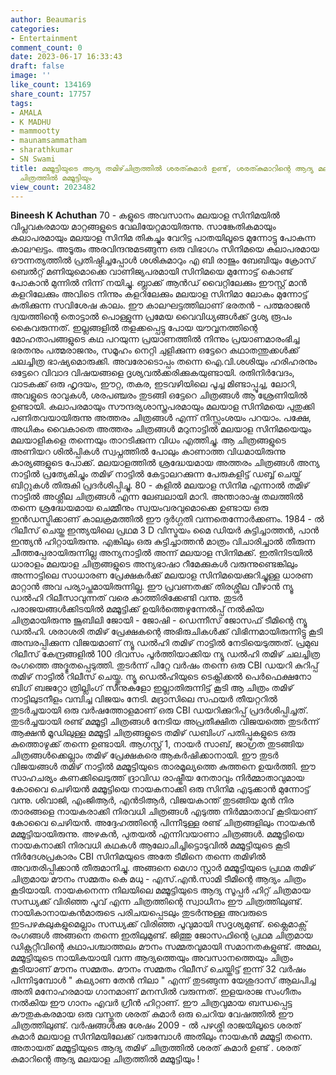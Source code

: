 ```yaml
---
author: Beaumaris
categories:
- Entertainment
comment_count: 0
date: 2023-06-17 16:33:43
draft: false
image: ''
like_count: 134169
share_count: 17757
tags:
- AMALA
- K MADHU
- mammootty
- maunamsammatham
- sharathkumar
- SN Swami
title: മമ്മൂട്ടിയുടെ ആദ്യ തമിഴ്‌ചിത്രത്തിൽ ശരത്കുമാർ ഉണ്ട്, ശരത്കുമാറിന്റെ ആദ്യ മലയാള
  ചിത്രത്തിൽ മമ്മൂട്ടിയും
view_count: 2023482
---
```


**Bineesh K Achuthan** 70 - കളുടെ അവസാനം മലയാള സിനിമയിൽ വിപ്ലവകരമായ മാറ്റങ്ങളുടെ വേലിയേറ്റമായിരുന്നു. സാങ്കേതികമായും കലാപരമായും മലയാള സിനിമ തികച്ചും വേറിട്ട പാതയിലൂടെ മുന്നോട്ടു പോകുന്ന കാലഘട്ടം. അടൂരും അരവിന്ദനുമടങ്ങുന്ന ഒരു വിഭാഗം സിനിമയെ കലാപരമായ ഔന്നത്യത്തിൽ പ്രതിഷ്ഠിച്ചപ്പോൾ ശശികുമാറും എ ബി രാജും ബേബിയും ക്രോസ് ബെൽറ്റ് മണിയുമൊക്കെ വാണിജ്യപരമായി സിനിമയെ മുന്നോട്ട് കൊണ്ട് പോകാൻ മുന്നിൽ നിന്ന് നയിച്ചു. ബ്ലാക്ക് ആൻഡ് വൈറ്റിലേക്കും ഈസ്റ്റ് മാൻ കളറിലേക്കും അവിടെ നിന്നും കളറിലേക്കും മലയാള സിനിമാ ലോകം മുന്നോട്ട് കുതിക്കുന്ന സവിശേഷ കാലം. ഈ കാലഘട്ടത്തിലാണ് ഭരതൻ - പത്മരാജൻ ദ്വയത്തിന്റെ തൊട്ടാൽ പൊള്ളുന്ന പ്രമേയ വൈവിധ്യങ്ങൾക്ക് ദൃശ്യ രൂപം കൈവരുന്നത്. ഇല്ലങ്ങളിൽ തളക്കപ്പെട്ടു പോയ യൗവ്വനത്തിന്റെ മോഹതാപങ്ങളുടെ കഥ പറയുന്ന പ്രയാണത്തിൽ നിന്നും പ്രയാണമാരംഭിച്ച ഭരതനും പത്മരാജനും, സമൂഹം നെറ്റി ചുളിക്കുന്ന ഒട്ടേറെ കഥാതന്തുക്കൾക്ക് ചലച്ചിത്ര ഭാഷ്യമൊരുക്കി. അവരോടൊപ്പം തന്നെ ഐ.വി.ശശിയും ഹരിഹരനും ഒട്ടേറെ വിവാദ വിഷയങ്ങളെ ദൃശ്യവൽക്കരിക്കുകയുണ്ടായി. രതിനിർവേദം, വാടകക്ക് ഒരു ഹൃദയം, ഈറ്റ, തകര, ഇടവഴിയിലെ പൂച്ച മിണ്ടാപ്പൂച്ച, ലോറി, അവളുടെ രാവുകൾ, ശരപഞ്ചരം തുടങ്ങി ഒട്ടേറെ ചിത്രങ്ങൾ ആ ശ്രേണിയിൽ ഉണ്ടായി. കലാപരമായും സൗന്ദര്യശാസ്ത്രപരമായും മലയാള സിനിമയെ പുതുക്കി പണിതവയായിരുന്നു അത്തരം ചിത്രങ്ങൾ എന്ന് നിസ്സംശയം പറയാം. പക്ഷേ, അധികം വൈകാതെ അത്തരം ചിത്രങ്ങൾ മറുനാട്ടിൽ മലയാള സിനിമയെയും മലയാളികളെ തന്നെയും താറടിക്കുന്ന വിധം എത്തിച്ചു. ആ ചിത്രങ്ങളുടെ അണിയറ ശിൽപ്പികൾ സ്വപ്നത്തിൽ പോലും കാണാത്ത വിധമായിരുന്നു കാര്യങ്ങളുടെ പോക്ക്. മലയാളത്തിൽ ശ്രദ്ധേയമായ അത്തരം ചിത്രങ്ങൾ അന്യ നാട്ടിൽ പ്രത്യേകിച്ചും തമിഴ് നാട്ടിൽ കേട്ടാലറക്കുന്ന പേരുകളിട്ട് ഡബ്ബ് ചെയ്ത് ബിറ്റുകൾ തിരുകി പ്രദർശിപ്പിച്ചു. 80 - കളിൽ മലയാള സിനിമ എന്നാൽ തമിഴ് നാട്ടിൽ അശ്ലീല ചിത്രങ്ങൾ എന്ന ലേബലായി മാറി. അന്താരാഷ്ട്ര തലത്തിൽ തന്നെ ശ്രദ്ധേയമായ ചെമ്മീനും സ്വയംവരവുമൊക്കെ ഉണ്ടായ ഒരു ഇൻഡസ്ട്രിക്കാണ് കാലക്രമത്തിൽ ഈ ദുർഗ്ഗതി വന്നതെന്നോർക്കണം. 1984 - ൽ റിലീസ് ചെയ്ത ഇന്ത്യയിലെ പ്രഥമ 3 D വിസ്മയം മൈ ഡിയർ കുട്ടിച്ചാത്തൻ, പാൻ ഇന്ത്യൻ ഹിറ്റായിരുന്നു. എങ്കിലും ഒരു കുട്ടിച്ചാത്തൻ മാത്രം വിചാരിച്ചാൽ തീരുന്ന ചീത്തപ്പേരായിരുന്നില്ല അന്യനാട്ടിൽ അന്ന് മലയാള സിനിമക്ക്. ഇതിനിടയിൽ ധാരാളം മലയാള ചിത്രങ്ങളുടെ അന്യഭാഷാ റീമേക്കുകൾ വരുന്നുണ്ടെങ്കിലും അന്നാട്ടിലെ സാധാരണ പ്രേക്ഷകർക്ക് മലയാള സിനിമയെക്കുറിച്ചുള്ള ധാരണ മാറ്റാൻ അവ പര്യാപ്തമായിരുന്നില്ല. ഈ പ്രവണതക്ക് തിരശ്ശീല വീഴാൻ ന്യൂ ഡൽഹി റിലീസാവുന്നത് വരെ കാത്തിരിക്കേണ്ടി വന്നു. തുടർ പരാജയങ്ങൾക്കിടയിൽ മമ്മൂട്ടിക്ക് ഉയിർത്തെഴുന്നേൽപ്പ് നൽകിയ ചിത്രമായിരുന്നു ജൂബിലി ജോയി - ജോഷി - ഡെന്നീസ് ജോസഫ് ടീമിന്റെ ന്യൂ ഡൽഹി. ശരാശരി തമിഴ് പ്രേക്ഷകന്റെ അഭിരുചികൾക്ക് വിഭിന്നമായിരുന്നിട്ടു കൂടി അമ്പരപ്പിക്കുന്ന വിജയമാണ് ന്യൂ ഡൽഹി തമിഴ് നാട്ടിൽ നേടിയെടുത്തത്. പ്രമുഖ റിലീസ് കേന്ദ്രങ്ങളിൽ 100 ദിവസം പൂർത്തിയാക്കിയ ന്യൂ ഡൽഹി തമിഴ് ചലച്ചിത്ര രംഗത്തെ അദ്ഭുതപ്പെടുത്തി. തുടർന്ന് പിറ്റേ വർഷം തന്നെ ഒരു CBI ഡയറി കുറിപ്പ് തമിഴ് നാട്ടിൽ റിലീസ് ചെയ്തു. ന്യൂ ഡെൽഹിയുടെ ടെക്നിക്കൽ പെർഫെക്ഷനോ ബിഗ് ബജറ്റോ ത്രില്ലിംഗ് സീനുകളോ ഇല്ലാതിരുന്നിട്ട് കൂടി ആ ചിത്രം തമിഴ് നാട്ടിലുടനീളം വമ്പിച്ച വിജയം നേടി. മദ്രാസിലെ സഫയർ തീയറ്ററിൽ തുടർച്ചയായി ഒരു വർഷത്തോളമാണ് ഒരു CBI ഡയറിക്കുറിപ്പ് പ്രദർശിപ്പിച്ചത്. തുടർച്ചയായി രണ്ട് മമ്മൂട്ടി ചിത്രങ്ങൾ നേടിയ അപ്രതീക്ഷിത വിജയത്തെ തുടർന്ന് ആക്ഷൻ മൂഡിലുള്ള മമ്മൂട്ടി ചിത്രങ്ങളുടെ തമിഴ് ഡബിംഗ് പതിപ്പുകളുടെ ഒരു കുത്തൊഴുക്ക് തന്നെ ഉണ്ടായി. ആഗസ്റ്റ് 1, നായർ സാബ്, ജാഗ്രത തുടങ്ങിയ ചിത്രങ്ങൾക്കെല്ലാം തമിഴ് പ്രേക്ഷകരെ ആകർഷിക്കാനായി. ഈ തുടർ വിജയങ്ങൾ തമിഴ് നാട്ടിൽ മമ്മൂട്ടിയുടെ താരമൂല്യത്തെ കുത്തനെ ഉയർത്തി. ഈ സാഹചര്യം കണക്കിലെടുത്ത് ദ്രാവിഡ രാഷ്ട്രീയ നേതാവും നിർമ്മാതാവുമായ കോവൈ ചെഴിയൻ മമ്മൂട്ടിയെ നായകനാക്കി ഒരു സിനിമ എടുക്കാൻ മുന്നോട്ട് വന്നു. ശിവാജി, എംജിആർ, എൻടിആർ, വിജയകാന്ത് തുടങ്ങിയ മുൻ നിര താരങ്ങളെ നായകരാക്കി നിരവധി ചിത്രങ്ങൾ എടുത്ത നിർമ്മാതാവ് കൂടിയാണ് കോവൈ ചെഴിയൻ. അദ്ദേഹത്തിന്റെ പിന്നീടുള്ള രണ്ട് ചിത്രങ്ങളിലും നായകൻ മമ്മൂട്ടിയായിരുന്നു. അഴകൻ, പുതയൽ എന്നിവയാണാ ചിത്രങ്ങൾ. [](https://cdn.boolokam.com/articles/2023/06/fqfqfff.jpg)മമ്മൂട്ടിയെ നായകനാക്കി നിരവധി കഥകൾ ആലോചിച്ചിട്ടൊടുവിൽ മമ്മൂട്ടിയുടെ കൂടി നിർദേശപ്രകാരം CBI സിനിമയുടെ അതേ ടീമിനെ തന്നെ തമിഴിൽ അവതരിപ്പിക്കാൻ തീരുമാനിച്ചു. അങ്ങനെ മെഗാ സ്റ്റാർ മമ്മൂട്ടിയുടെ പ്രഥമ തമിഴ് ചിത്രമായ മൗനം സമ്മതം കെ മധു - എസ്.എൻ.സാമി ടീമിന്റെ ആദ്യം ചിത്രം കൂടിയായി. നായകനെന്ന നിലയിലെ മമ്മൂട്ടിയുടെ ആദ്യ സൂപ്പർ ഹിറ്റ് ചിത്രമായ സന്ധ്യക്ക് വിരിഞ്ഞ പൂവ് എന്ന ചിത്രത്തിന്റെ സ്വാധീനം ഈ ചിത്രത്തിലുണ്ട്. നായികാനായകൻമാരുടെ പരിചയപ്പെടലും തുടർന്നുള്ള അവരുടെ ഇടപഴകലുകളുമെല്ലാം സന്ധ്യക്ക് വിരിഞ്ഞ പൂവുമായി സദൃശ്യമുണ്ട്. ക്ലൈമാക്സ് രംഗങ്ങൾ അങ്ങനെ തന്നെ ഇതിലുമുണ്ട്. ജിത്തു ജോസഫിന്റെ പ്രഥമ ചിത്രമായ ഡിക്റ്ററ്റീവിന്റെ കഥാപശ്ചാത്തലം മൗനം സമ്മതവുമായി സമാനതകളുണ്ട്. അമല, മമ്മൂട്ടിയുടെ നായികയായി വന്ന ആദ്യത്തെയും അവസാനത്തെയും ചിത്രം കൂടിയാണ് മൗനം സമ്മതം. മൗനം സമ്മതം റിലീസ് ചെയ്തിട്ട് ഇന്ന് 32 വർഷം പിന്നിടുമ്പോൾ " കല്യാണ തേൻ നിലാ " എന്ന് തുടങ്ങുന്ന യേശുദാസ് ആലപിച്ച അതി മനോഹരമായ ഗാനമാണ് മനസിൽ വരുന്നത്. ഇളയരാജ സംഗീതം നൽകിയ ഈ ഗാനം എവർ ഗ്രീൻ ഹിറ്റാണ്. ഈ ചിത്രവുമായ ബന്ധപ്പെട്ട കൗതുകകരമായ ഒരു വസ്തുത ശരത് കുമാർ ഒരു ചെറിയ വേഷത്തിൽ ഈ ചിത്രത്തിലുണ്ട്. വർഷങ്ങൾക്കു ശേഷം 2009 - ൽ പഴശ്ശി രാജയിലൂടെ ശരത് കുമാർ മലയാള സിനിമയിലേക്ക് വരുമ്പോൾ അതിലും നായകൻ മമ്മൂട്ടി തന്നെ. അതായത് മമ്മൂട്ടിയുടെ ആദ്യ തമിഴ് ചിത്രത്തിൽ ശരത് കുമാർ ഉണ്ട് . ശരത് കുമാറിന്റെ ആദ്യ മലയാള ചിത്രത്തിൽ മമ്മൂട്ടിയും !